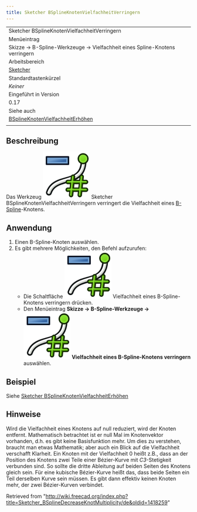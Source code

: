 ```yaml
---
title: Sketcher BSplineKnotenVielfachheitVerringern
---
```


|                                                                                                                                |
| ------------------------------------------------------------------------------------------------------------------------------ |
| Sketcher BSplineKnotenVielfachheitVerringern                                                                                   |
| Menüeintrag                                                                                                                    |
| Skizze → B-Spline-Werkzeuge → Vielfachheit eines Spline-Knotens verringern                                                     |
| Arbeitsbereich                                                                                                                 |
| [Sketcher](/Sketcher_Workbench/de "Sketcher Workbench/de")                                                                     |
| Standardtastenkürzel                                                                                                           |
| _Keiner_                                                                                                                       |
| Eingeführt in Version                                                                                                          |
| 0.17                                                                                                                           |
| Siehe auch                                                                                                                     |
| [BSplineKnotenVielfachheitErhöhen](/Sketcher_BSplineIncreaseKnotMultiplicity/de "Sketcher BSplineIncreaseKnotMultiplicity/de") |
|                                                                                                                                |

## Beschreibung

Das Werkzeug ![](/src/assets/images/Sketcher_BSplineDecreaseKnotMultiplicity.svg) Sketcher BSplineKnotenVielfachheitVerringern verringert die Vielfachheit eines [B-Spline](/B-Splines/de "B-Splines/de")-Knotens.

## Anwendung

1. Einen B-Spline-Knoten auswählen.
2. Es gibt mehrere Möglichkeiten, den Befehl aufzurufen:
   - Die Schaltfläche ![](/src/assets/images/Sketcher_BSplineDecreaseKnotMultiplicity.svg) Vielfachheit eines B-Spline-Knotens verringern drücken.
   - Den Menüeintrag **Skizze → B-Spline-Werkzeuge → ![](/src/assets/images/Sketcher_BSplineDecreaseKnotMultiplicity.svg) Vielfachheit eines B-Spline-Knotens verringern** auswählen.

## Beispiel

Siehe [Sketcher BSplineKnotenVielfachheitErhöhen](/Sketcher_BSplineIncreaseKnotMultiplicity/de#Beispiel "Sketcher BSplineIncreaseKnotMultiplicity/de")

## Hinweise

Wird die Vielfachheit eines Knotens auf null reduziert, wird der Knoten entfernt. Mathematisch betrachtet ist er null Mal im Knotenvektor vorhanden, d.h. es gibt keine Basisfunktion mehr. Um dies zu verstehen, braucht man etwas Mathematik; aber auch ein Blick auf die Vielfachheit verschafft Klarheit. Ein Knoten mit der Vielfachheit 0 heißt z.B., dass an der Position des Knotens zwei Teile einer Bézier-Kurve mit _C3_-Stetigkeit verbunden sind. So sollte die dritte Ableitung auf beiden Seiten des Knotens gleich sein. Für eine kubische Bézier-Kurve heißt das, dass beide Seiten ein Teil derselben Kurve sein müssen. Es gibt dann effektiv keinen Knoten mehr, der zwei Bézier-Kurven verbindet.

Retrieved from "<http://wiki.freecad.org/index.php?title=Sketcher_BSplineDecreaseKnotMultiplicity/de&oldid=1418259>"
